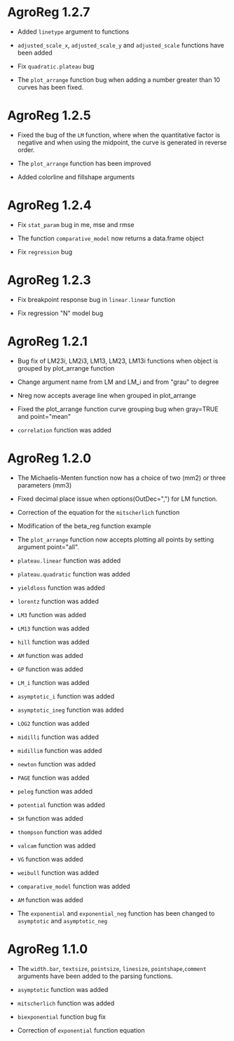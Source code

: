 # AgroReg 1.2.7

* Added `linetype` argument to functions

* `adjusted_scale_x`, `adjusted_scale_y` and `adjusted_scale` functions have been added

* Fix `quadratic.plateau` bug  

* The `plot_arrange` function bug when adding a number greater than 10 curves has been fixed.

# AgroReg 1.2.5

* Fixed the bug of the `LM` function, where when the quantitative factor is negative and when using the midpoint, the curve is generated in reverse order.

* The `plot_arrange` function has been improved

* Added colorline and fillshape arguments

# AgroReg 1.2.4

* Fix `stat_param` bug in me, mse and rmse

* The function `comparative_model` now returns a data.frame object

* Fix `regression` bug  

# AgroReg 1.2.3

* Fix breakpoint response bug in `linear.linear` function

* Fix regression "N" model bug  

# AgroReg 1.2.1

* Bug fix of LM23i, LM2i3, LM13, LM23, LM13i functions when object is grouped by plot_arrange function

* Change argument name from LM and LM_i and from "grau" to degree

* Nreg now accepts average line when grouped in plot_arrange

* Fixed the plot_arrange function curve grouping bug when gray=TRUE and point="mean" 

* `correlation` function was added

# AgroReg 1.2.0

* The Michaelis-Menten function now has a choice of two (mm2) or three parameters (mm3) 

* Fixed decimal place issue when options(OutDec=",") for LM function. 

* Correction of the equation for the `mitscherlich` function 

* Modification of the beta_reg function example 

* The `plot_arrange` function now accepts plotting all points by setting argument point="all". 

* `plateau.linear` function was added

* `plateau.quadratic` function was added

* `yieldloss` function was added

* `lorentz` function was added

* `LM3` function was added

* `LM13` function was added

* `hill` function was added

* `AM` function was added

* `GP` function was added

* `LM_i` function was added

* `asymptotic_i` function was added

* `asymptotic_ineg` function was added

* `LOG2` function was added

* `midilli` function was added

* `midillim` function was added

* `newton` function was added

* `PAGE` function was added

* `peleg` function was added

* `potential` function was added

* `SH` function was added

* `thompson` function was added

* `valcam` function was added

* `VG` function was added

* `weibull` function was added

* `comparative_model` function was added

* `AM` function was added

* The `exponential` and `exponential_neg` function has been changed to `asymptotic` and `asymptotic_neg` 


# AgroReg 1.1.0

* The `width.bar`, `textsize`, `pointsize`, `linesize`, `pointshape`,`comment` arguments have been added to the parsing functions. 

* `asymptotic` function was added 

* `mitscherlich` function was added 

* `biexponential` function bug fix

* Correction of `exponential` function equation
